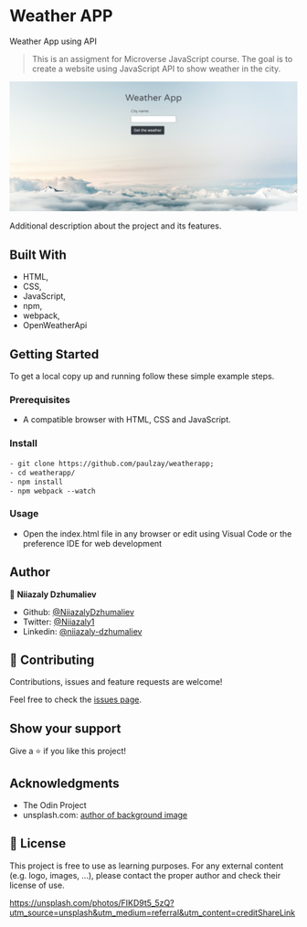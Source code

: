 # Weather APP
Weather App using API

> This is an assigment for Microverse JavaScript course. The goal is to create a website using JavaScript API to show weather in the city.

![screenshot](src/assets/Screenshot.png)

Additional description about the project and its features.

## Built With

- HTML,
- CSS,
- JavaScript,
- npm,
- webpack, 
- OpenWeatherApi


## Getting Started

To get a local copy up and running follow these simple example steps.

### Prerequisites

- A compatible browser with HTML, CSS and JavaScript. 

### Install

```
- git clone https://github.com/paulzay/weatherapp;
- cd weatherapp/
- npm install
- npm webpack --watch
```

### Usage

- Open the index.html file in any browser or edit using Visual Code or the preference IDE for web development


## Author

👤 **Niiazaly Dzhumaliev**

- Github: [@NiiazalyDzhumaliev](https://github.com/NiiazalyDzhumaliev)
- Twitter: [@Niiazaly1](https://twitter.com/Niiazaly1)
- Linkedin: [@niiazaly-dzhumaliev](https://www.linkedin.com/in/niiazaly-dzhumaliev-117707132/)

## 🤝 Contributing

Contributions, issues and feature requests are welcome!

Feel free to check the [issues page](https://github.com/NiiazalyDzhumaliev/restaurant-page/issues).

## Show your support

Give a ⭐️ if you like this project!

## Acknowledgments

- The Odin Project
- unsplash.com: [author of background image](https://unsplash.com/photos/FIKD9t5_5zQ?utm_source=unsplash&utm_medium=referral&utm_content=creditShareLink)

## 📝 License

This project is free to use as learning purposes. For any external content (e.g. logo, images, ...), please contact the proper author and check their license of use.

https://unsplash.com/photos/FIKD9t5_5zQ?utm_source=unsplash&utm_medium=referral&utm_content=creditShareLink
